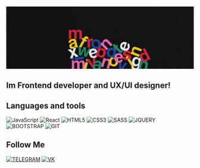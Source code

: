 [![Header](https://github.com/maximuix/maximuix/blob/main/assets/Header.png)](https://t.me/maximuix)

## Im Frontend developer and UX/UI designer! 

## Languages and tools
![JavaScript](https://img.shields.io/badge/javascript-000000?style=for-the-badge&logo=javascript&logoColor=F7DF1E)
![React](https://img.shields.io/badge/React-000000?style=for-the-badge&logo=React&logoColor=61DAFB)
![HTML5](https://img.shields.io/badge/HTML5-000000?style=for-the-badge&logo=HTML5&logoColor=F16529)
![CSS3](https://img.shields.io/badge/CSS3-000000?style=for-the-badge&logo=CSS3&logoColor=2965F1)
![SASS](https://img.shields.io/badge/SASS-000000?style=for-the-badge&logo=SASS&logoColor=CD6799)
![JQUERY](https://img.shields.io/badge/JQUERY-000000?style=for-the-badge&logo=JQUERY&logoColor=0868AC)
![BOOTSTRAP](https://img.shields.io/badge/BOOTSTRAP-7311F6?style=for-the-badge&logo=BOOTSTRAP&logoColor=FFFFFF)
![GIT](https://img.shields.io/badge/GIT-000000?style=for-the-badge&logo=GIT&logoColor=F05133)

## Follow Me
[![TELEGRAM](https://img.shields.io/badge/TELEGRAM-26A4E3?style=for-the-badge&logo=TELEGRAM&logoColor=FFFFFF)](https://t.me/maximuix)
[![VK](https://img.shields.io/badge/VK-0077FF?style=for-the-badge&logo=VK&logoColor=FFFFFF)](https://vk.com/maximuix)

